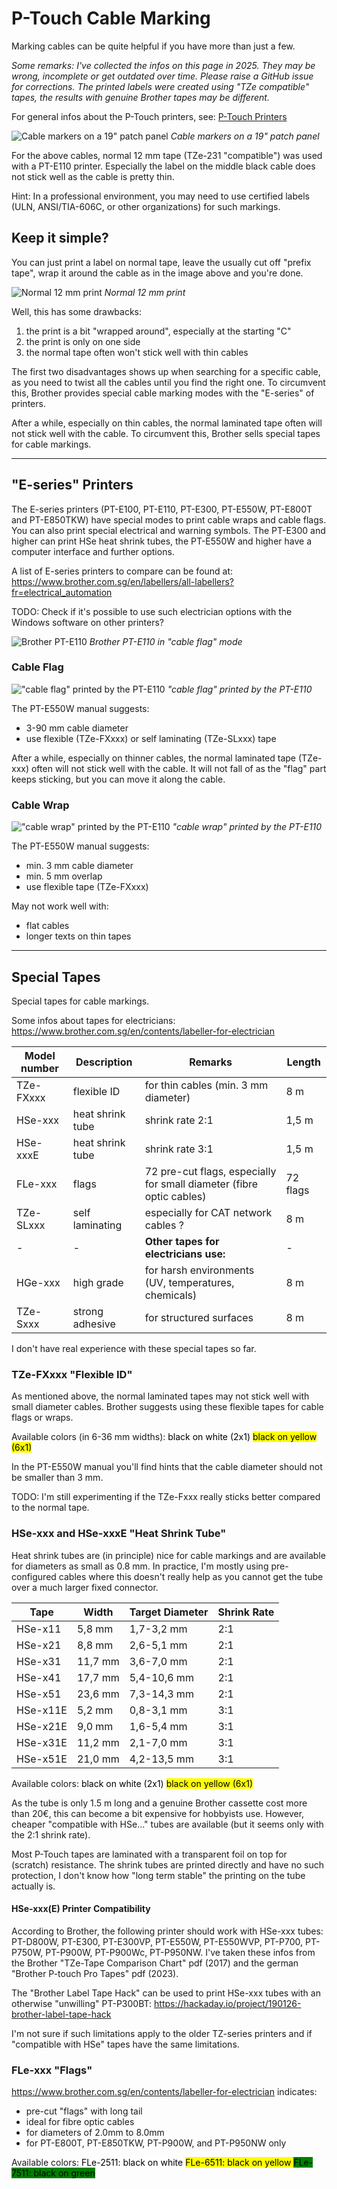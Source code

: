 # P-Touch Cable Marking

Marking cables can be quite helpful if you have more than just a few.

*Some remarks: I've collected the infos on this page in 2025. They may be wrong, incomplete or get outdated over time. Please raise a GitHub issue for corrections. The printed labels were created using "TZe compatible" tapes, the results with genuine Brother tapes may be different.*

For general infos about the P-Touch printers, see: [P-Touch Printers](./P-Touch-Printers.md)


![Cable markers on a 19" patch panel](./images/label_cables.jpg)
*Cable markers on a 19" patch panel*

For the above cables, normal 12 mm tape (TZe-231 "compatible") was used with a PT-E110 printer. Especially the label on the middle black cable does not stick well as the cable is pretty thin.

Hint: In a professional environment, you may need to use certified labels (ULN, ANSI/TIA-606C, or other organizations) for such markings.

## Keep it simple?

You can just print a label on normal tape, leave the usually cut off "prefix tape", wrap it around the cable as in the image above and you're done.

![Normal 12 mm print](./images/label_circuit_normal.jpg)
*Normal 12 mm print*

Well, this has some drawbacks:

1. the print is a bit "wrapped around", especially at the starting "C"
2. the print is only on one side
3. the normal tape often won't stick well with thin cables

The first two disadvantages shows up when searching for a specific cable, as you need to twist all the cables until you find the right one. To circumvent this, Brother provides special cable marking modes with the "E-series" of printers.

After a while, especially on thin cables, the normal laminated tape often will not stick well with the cable. To circumvent this, Brother sells special tapes for cable markings.

---

## "E-series" Printers

The E-series printers (PT-E100, PT-E110, PT-E300, PT-E550W, PT-E800T and PT-E850TKW) have special modes to print cable wraps and cable flags. You can also print special electrical and warning symbols. The PT-E300 and higher can print HSe heat shrink tubes, the PT-E550W and higher have a computer interface and further options.

A list of E-series printers to compare can be found at: https://www.brother.com.sg/en/labellers/all-labellers?fr=electrical_automation

TODO: Check if it's possible to use such electrician options with the Windows software on other printers?

![Brother PT-E110](./images/PT-E110.jpg)
*Brother PT-E110 in "cable flag" mode*

### Cable Flag

!["cable flag" printed by the PT-E110](./images/label_circuit_flag.jpg)
*"cable flag" printed by the PT-E110*

The PT-E550W manual suggests:

* 3-90 mm cable diameter
* use flexible (TZe-FXxxx) or self laminating (TZe-SLxxx) tape

After a while, especially on thinner cables, the normal laminated tape (TZe-xxx) often will not stick well with the cable. It will not fall of as the "flag" part keeps sticking, but you can move it along the cable.

### Cable Wrap

!["cable wrap" printed by the PT-E110](./images/label_circuit_wrap.jpg)
*"cable wrap" printed by the PT-E110*

The PT-E550W manual suggests:

* min. 3 mm cable diameter
* min. 5 mm overlap
* use flexible tape (TZe-FXxxx)

May not work well with:

* flat cables
* longer texts on thin tapes

---

## Special Tapes

Special tapes for cable markings.

Some infos about tapes for electricians: https://www.brother.com.sg/en/contents/labeller-for-electrician

| Model number | Description | Remarks | Length |
| --- | --- | --- | --- |
| TZe-FXxxx | flexible ID | for thin cables (min. 3 mm diameter) | 8 m |
| HSe-xxx | heat shrink tube | shrink rate 2:1 | 1,5 m |
| HSe-xxxE | heat shrink tube | shrink rate 3:1 | 1,5 m |
| FLe-xxx | flags | 72 pre-cut flags, especially for small diameter (fibre optic cables) | 72 flags |
| TZe-SLxxx | self laminating | especially for CAT network cables ? | 8 m |
| - | - | **Other tapes for electricians use:** | - |
| HGe-xxx | high grade | for harsh environments (UV, temperatures, chemicals) | 8 m |
| TZe-Sxxx | strong adhesive | for structured surfaces | 8 m |

I don't have real experience with these special tapes so far.

### TZe-FXxxx "Flexible ID"

As mentioned above, the normal laminated tapes may not stick well with small diameter cables. Brother suggests using these flexible tapes for cable flags or wraps.

Available colors (in 6-36 mm widths):
<span style="color:black; background-color:white">black on white (2x1)</span>
<span style="color:black; background-color:yellow">black on yellow (6x1)</span>

In the PT-E550W manual you'll find hints that the cable diameter should not be smaller than 3 mm.

TODO: I'm still experimenting if the TZe-Fxxx really sticks better compared to the normal tape.

### HSe-xxx and HSe-xxxE "Heat Shrink Tube"

Heat shrink tubes are (in principle) nice for cable markings and are available for diameters as small as 0.8 mm. In practice, I'm mostly using pre-configured cables where this doesn't really help as you cannot get the tube over a much larger fixed connector.

| Tape | Width | Target Diameter | Shrink Rate |
| --- | --- | --- | --- |
| HSe-x11 | 5,8 mm | 1,7-3,2 mm | 2:1 |
| HSe-x21 | 8,8 mm | 2,6-5,1 mm | 2:1 |
| HSe-x31 | 11,7 mm | 3,6-7,0 mm | 2:1 |
| HSe-x41 | 17,7 mm | 5,4-10,6 mm | 2:1 |
| HSe-x51 | 23,6 mm | 7,3-14,3 mm | 2:1 |
| HSe-x11E | 5,2 mm | 0,8-3,1 mm | 3:1 |
| HSe-x21E | 9,0 mm | 1,6-5,4 mm | 3:1 |
| HSe-x31E | 11,2 mm | 2,1-7,0 mm | 3:1 |
| HSe-x51E | 21,0 mm | 4,2-13,5 mm | 3:1 |

Available colors:
<span style="color:black; background-color:white">black on white (2x1)</span>
<span style="color:black; background-color:yellow">black on yellow (6x1)</span>

As the tube is only 1.5 m long and a genuine Brother cassette cost more than 20€, this can become a bit expensive for hobbyists use. However, cheaper "compatible with HSe..." tubes are available (but it seems only with the 2:1 shrink rate).

Most P-Touch tapes are laminated with a transparent foil on top for (scratch) resistance. The shrink tubes are printed directly and have no such protection, I don't know how "long term stable" the printing on the tube actually is.

#### HSe-xxx(E) Printer Compatibility

According to Brother, the following printer should work with HSe-xxx tubes: PT-D800W, PT-E300, PT-E300VP, PT-E550W, PT-E550WVP, PT-P700, PT-P750W, PT-P900W, PT-P900Wc, PT-P950NW. I've taken these infos from the Brother "TZe-Tape Comparison Chart" pdf (2017) and the german "Brother P-touch Pro Tapes" pdf (2023).

The "Brother Label Tape Hack" can be used to print HSe-xxx tubes with an otherwise "unwilling" PT-P300BT: https://hackaday.io/project/190126-brother-label-tape-hack

I'm not sure if such limitations apply to the older TZ-series printers and if "compatible with HSe" tapes have the same limitations.

### FLe-xxx "Flags"

https://www.brother.com.sg/en/contents/labeller-for-electrician indicates:

* pre-cut "flags" with long tail
* ideal for fibre optic cables
* for diameters of 2.0mm to 8.0mm
* for PT-E800T, PT-E850TKW, PT-P900W, and PT-P950NW only

Available colors:
<span style="color:black; background-color:white">FLe-2511: black on white</span>
<span style="color:black; background-color:yellow">FLe-6511: black on yellow<span>
<span style="color:black; background-color:green">FLe-7511: black on green<span>
